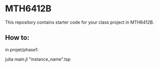# MTH6412B

This repository contains starter code for your class project in MTH6412B.


## How to:
in projet/phase1:

julia main.jl "instance_name".tsp
